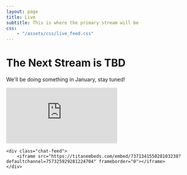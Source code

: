 ```yaml
---
layout: page
title: Live
subtitle: This is where the primary stream will be
css:
    - "/assets/css/live_feed.css"
---
```


# The Next Stream is TBD
We'll be doing something in January, stay tuned!

<div class="feed-box">
    <div class="video-feed">
        <div class="video-box">
            <iframe src="https://www.youtube.com/embed/yrq-qA6E-5s" frameborder="0" allow="accelerometer; autoplay; clipboard-write; encrypted-media; gyroscope; picture-in-picture" allowfullscreen></iframe>
        </div>
    </div>

    <div class="chat-feed">
        <iframe src="https://titanembeds.com/embed/737134155028103238?defaultchannel=757325929281224704" frameborder="0"></iframe>
    </div>
</div>